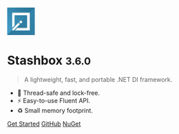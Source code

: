 ![logo](assets/images/icon.png)

# Stashbox <small>3.6.0</small>

> A lightweight, fast, and portable .NET DI framework.

- 🚀 Thread-safe and lock-free.
- ⚡️️ ️Easy-to-use Fluent API.
- ♻️ Small memory footprint.

[Get Started](getting-started/overview)
[GitHub](https://github.com/z4kn4fein/stashbox)
[NuGet](https://www.nuget.org/packages/Stashbox/)